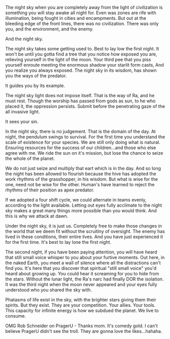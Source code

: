 The night sky when you are completely away from the light of civilization is something you will stay awake all night for.
Even was zones are rife with illumination, being fought in cities and encampments.
But out at the bleeding edge of the front lines, there was no civilization.
There was only you, and the environment, and the enemy.

And the night sky.

The night sky takes some getting used to.
Best to lay low the first night.
It won't be until you gotta find a tree that you notice how exposed you are, relieving yourself in the light of the moon.
Your third pee that you piss yourself enroute meeting the enormous shadow your starlit form casts,
And you realize you always exposed.
The night sky in its wisdom, has shown you the ways of the predator.

It guides you by its example.

The night sky light does not impose itself.
That is the way of Ra, and he must rest.
Though the worship has passed from gods as sun, to he who placed it, the oppression persists.
Submit before the penetrating gaze of the all invasive light.

It sees your sin.

In the night sky, there is no judgement. That is the domain of the day. At night, the pendulum swings to survival.
For the first time you understand the scale of existence for your species.
We are still only doing what is natural. Ensuring resources for the success of our children...and those who else agree with me.
We ride the sun on it's mission, but lose the chance to seize the whole of the planet.

We do not just seize and multiply that eart which is in the day. 
And so long the night has been allowed to flourish because the hive has adopted the work rhythms of the grasshopper, in his wisdom.
But what is wise for the one, need not be wise for the other.
Human's have learned to reject the rhythms of their position as apex predator.

If we adopted a four shift cycle, we could alternate in teams evenly, according to the light available.
Letting out eyes fully acclimate to the night sky makes a great many things more possible than you would think.
And this is why we attack at dawn.

Under the night sky, it is just us. Completely free to make those changes in the world that we deem fit without the scruitiny of oversight.
The enemy has lived in these conditions, their entire lives. And you have just experienced it for the first time.
It's best to lay lone the first night.

The second night, if you have been paying attention, you will have heard that still small voice whisper to you about your furtive moments. 
Out here, in the naked Earth, you meet a wall of silence where all the distractions can't find you. It's here that you discover that spiritual "still small voice"
you'd heard about growing up. You could hear it screaming for you to hide from the stars. Without the lunar light, the Ra's narc had finally DOR the isolation.
It was the third night when the moon never appeared and your eyes fully understood who you shared the sky with.

Phatasms of life exist in the sky, with the brighter stars giving them their spirits. But they exist. They are your competition. Your allies. Your tools.
This capacity for infinite energy is how we subdued the planet. We live to consume.

OMG Rob Schneider on PragerU - Thanks mom. It's comedy gold. I can't believe PragerU didn't see the troll. They are gonna love the likes...hahaha.



